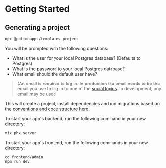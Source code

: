 # Getting Started

## Generating a project

```bash
npx @potionapps/templates project
```

You will be prompted with the following questions:
- What is the user for your local Postgres database? (Defaults to Postgres)
- What is the password to your local Postgres database?
- What email should the default user have? 
> (An email is required to log in. In production the email needs to be the email you use to log in to one of the [social logins](/docs/social.html). In development, any email may be used

This will create a project, install dependencies and run migrations based on the [conventions and code structure here](https://docs.potionapps.com/conventions/overview.html#file-structure).

To start your app's backend, run the following command in your new directory:
```bash
mix phx.server
```

To start your app's frontend, run the following commands in your new directory:
```
cd frontend/admin
npm run dev
```